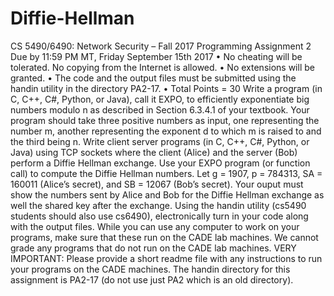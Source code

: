 # Diffie-Hellman
CS 5490/6490: Network Security – Fall 2017
Programming Assignment 2
Due by 11:59 PM MT, Friday September 15th 2017
• No cheating will be tolerated. No copying from the Internet is allowed.
• No extensions will be granted.
• The code and the output files must be submitted using the handin utility in the
directory PA2-17.
• Total Points = 30
Write a program (in C, C++, C#, Python, or Java), call it EXPO, to efficiently
exponentiate big numbers modulo n as described in Section 6.3.4.1 of your textbook.
Your program should take three positive numbers as input, one representing the number
m, another representing the exponent d to which m is raised to and the third being n.
Write client server programs (in C, C++, C#, Python, or Java) using TCP sockets where
the client (Alice) and the server (Bob) perform a Diffie Hellman exchange. Use your
EXPO program (or function call) to compute the Diffie Hellman numbers. Let g = 1907,
p = 784313, SA = 160011 (Alice’s secret), and SB = 12067 (Bob’s secret). Your ouput
must show the numbers sent by Alice and Bob for the Diffie Hellman exchange as well
the shared key after the exchange.
Using the handin utility (cs5490 students should also use cs6490), electronically turn in
your code along with the output files. While you can use any computer to work on your
programs, make sure that these run on the CADE lab machines. We cannot grade any
programs that do not run on the CADE lab machines. VERY IMPORTANT: Please
provide a short readme file with any instructions to run your programs on the CADE
machines. The handin directory for this assignment is PA2-17 (do not use just PA2 which
is an old directory).

